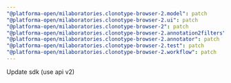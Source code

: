 ```yaml
---
"@platforma-open/milaboratories.clonotype-browser-2.model": patch
"@platforma-open/milaboratories.clonotype-browser-2.ui": patch
"@platforma-open/milaboratories.clonotype-browser-2": patch
"@platforma-open/milaboratories.clonotype-browser-2.annotation2filters": patch
"@platforma-open/milaboratories.clonotype-browser-2.annotator": patch
"@platforma-open/milaboratories.clonotype-browser-2.test": patch
"@platforma-open/milaboratories.clonotype-browser-2.workflow": patch
---
```


Update sdk (use api v2)
